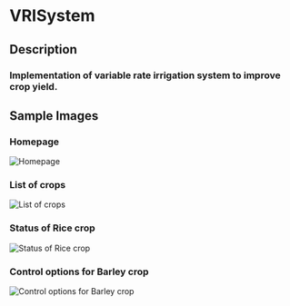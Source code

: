 # VRISystem
## Description
### Implementation of variable rate irrigation system to improve crop yield.
## Sample Images
### Homepage
![Homepage](https://github.com/iamvittaln/VRISystem/assets/62231556/34ced805-40ab-4804-85a5-e33bca8ff102)
### List of crops
![List of crops](https://github.com/iamvittaln/VRISystem/assets/62231556/7021e93d-e18e-4f43-bab9-05e8bdb1745b)
### Status of Rice crop
![Status of Rice crop](https://github.com/iamvittaln/VRISystem/assets/62231556/724d2f5d-1eaf-4c10-9414-948f04bb9192)
### Control options for Barley crop
![Control options for Barley crop](https://github.com/iamvittaln/VRISystem/assets/62231556/c4ab3d96-d62a-4b0d-b56b-ec9b9e88e060)
